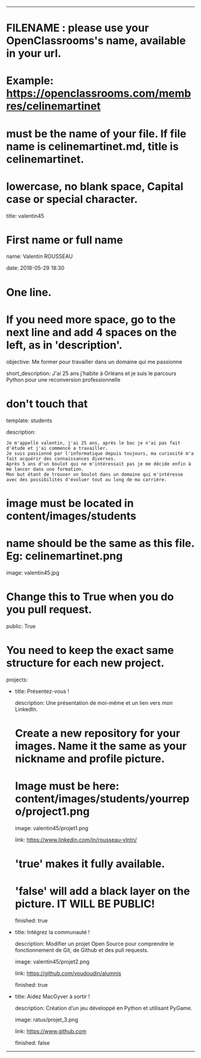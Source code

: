 ---


# FILENAME : please use your OpenClassrooms's name, available in your url.

# Example: https://openclassrooms.com/membres/celinemartinet

# must be the name of your file. If file name is celinemartinet.md, title is celinemartinet.

# lowercase, no blank space, Capital case or special character.

title: valentin45


# First name or full name

name: Valentin ROUSSEAU

date: 2018-05-29 18:30


# One line.

# If you need more space, go to the next line and add 4 spaces on the left, as in 'description'.

objective: Me former pour travailler dans un domaine qui me passionne

short_description: J'ai 25 ans j'habite à Orléans et je suis le parcours Python pour une reconversion professionnelle


# don't touch that

template: students

description:

    Je m'appelle valentin, j'ai 25 ans, après le bac je n'ai pas fait d'étude et j'ai commencé a travailler.
    Je suis passionné par l'informatique depuis toujours, ma curiosité m'a fait acquérir des connaissances diverses.
    Après 5 ans d'un boulot qui ne m'intéressait pas je me décide enfin à me lancer dans une formation.
    Mon but étant de trouver un boulot dans un domaine qui m'intéresse avec des possibilités d'évoluer tout au long de ma carrière.



# image must be located in content/images/students

# name should be the same as this file. Eg: celinemartinet.png

image: valentin45.jpg


# Change this to True when you do you pull request.

public: True


# You need to keep the exact same structure for each new project.

projects:

  - title: Présentez-vous !

    description: Une présentation de moi-même et un lien vers mon LinkedIn.

    # Create a new repository for your images. Name it the same as your nickname and profile picture.

    # Image must be here: content/images/students/yourrepo/project1.png

    image: valentin45/projet1.png

    link: https://www.linkedin.com/in/rousseau-vlntn/

    # 'true' makes it fully available.

    # 'false' will add a black layer on the picture. IT WILL BE PUBLIC!

    finished: true

  - title: Intégrez la communauté !

    description: Modifier un projet Open Source pour comprendre le fonctionnement de Git, de Github et des pull requests. 

    image: valentin45/projet2.png

    link: https://github.com/voudoudin/alumnis

    finished: true

  - title: Aidez MacGyver à sortir !

    description: Création d’un jeu développé en Python et utilisant PyGame.

    image: ratus/projet_3.png

    link: https://www.github.com

    finished: false

---